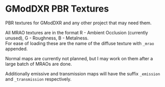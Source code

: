 # GModDXR PBR Textures
PBR textures for GModDXR and any other project that may need them.  

All MRAO textures are in the format R - Ambient Occlusion (currently unused), G - Roughness, B - Metalness.  
For ease of loading these are the name of the diffuse texture with `_mrao` appended.  

Normal maps are currently not planned, but I may work on them after a large batch of MRAOs are done.

Additionally emissive and transmission maps will have the suffix `_emission` and `_transmission` respectively.  
